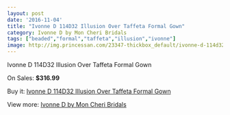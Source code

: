 ```yaml
---
layout: post
date: '2016-11-04'
title: "Ivonne D 114D32 Illusion Over Taffeta Formal Gown"
category: Ivonne D by Mon Cheri Bridals
tags: ["beaded","formal","taffeta","illusion","ivonne"]
image: http://img.princessan.com/23347-thickbox_default/ivonne-d-114d32-illusion-over-taffeta-formal-gown.jpg
---
```

Ivonne D 114D32 Illusion Over Taffeta Formal Gown

On Sales: **$316.99**
<a href="https://www.princessan.com/en/10580-ivonne-d-114d32-illusion-over-taffeta-formal-gown.html"><amp-img layout="responsive" width="600" height="600" src="//img.princessan.com/23347-thickbox_default/ivonne-d-114d32-illusion-over-taffeta-formal-gown.jpg" alt="Ivonne D 114D32 Illusion Over Taffeta Formal Gown 0" /></a>

Buy it: [Ivonne D 114D32 Illusion Over Taffeta Formal Gown](https://www.princessan.com/en/10580-ivonne-d-114d32-illusion-over-taffeta-formal-gown.html "Ivonne D 114D32 Illusion Over Taffeta Formal Gown")

View more: [Ivonne D by Mon Cheri Bridals](https://www.princessan.com/en/81- "Ivonne D by Mon Cheri Bridals")